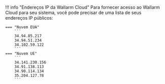 !!! info "Endereços IP da Wallarm Cloud"
    Para fornecer acesso ao Wallarm Cloud para seu sistema, você pode precisar de uma lista de seus endereços IP públicos:

    === "Nuvem EUA"
        ```
        34.94.85.217
        34.94.51.234
        34.102.59.122
        ```
    === "Nuvem UE"
        ```
        34.141.230.156
        34.91.138.113
        34.90.114.134
        35.204.127.78
        ```